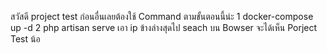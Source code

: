 สวัสดี project test ก่อนอื่นเลยต้องใช้ Command ตามขั้นตอนนี้น่ะ
1 docker-compose up -d
2 php artisan serve เอา ip ข้างล่างสุดไป seach บน Bowser จะได้เห็น Porject Test น้อ
